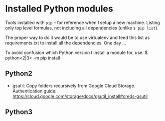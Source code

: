 # Installed Python modules

Tools installed with `pip` – for reference when I setup a new machine. Listing only top level formulas, not including all dependencies (unlike `$ pip list`).

The proper way to do it would be to use virtualenv and feed this list as requirements.txt to install all the dependencies. One day …

To avoid confusion which Python version I install a module for, use:
    $ python<2|3> -m pip install <module name>

## Python2
- gsutil: Copy folders recursively from Google Cloud Storage. Authentication guide: https://cloud.google.com/storage/docs/gsutil_install#creds-gsutil

## Python3
